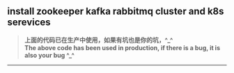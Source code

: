 ## **install zookeeper kafka rabbitmq cluster and k8s serevices** ##
>**上面的代码已在生产中使用，如果有坑也是你的坑，^_^**   
>**The above code has been used in production, if there is a bug, it is also your bug ^_^**
---
